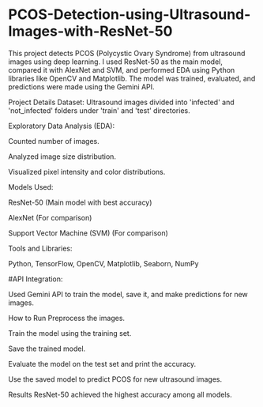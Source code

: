 # PCOS-Detection-using-Ultrasound-Images-with-ResNet-50
This project detects PCOS (Polycystic Ovary Syndrome) from ultrasound images using deep learning. I used ResNet-50 as the main model, compared it with AlexNet and SVM, and performed EDA using Python libraries like OpenCV and Matplotlib. The model was trained, evaluated, and predictions were made using the Gemini API.

Project Details
Dataset: Ultrasound images divided into 'infected' and 'not_infected' folders under 'train' and 'test' directories.

Exploratory Data Analysis (EDA):

Counted number of images.

Analyzed image size distribution.

Visualized pixel intensity and color distributions.

Models Used:

ResNet-50 (Main model with best accuracy)

AlexNet (For comparison)

Support Vector Machine (SVM) (For comparison)

Tools and Libraries:

Python, TensorFlow, OpenCV, Matplotlib, Seaborn, NumPy

#API Integration:

Used Gemini API to train the model, save it, and make predictions for new images.

How to Run
Preprocess the images.

Train the model using the training set.

Save the trained model.

Evaluate the model on the test set and print the accuracy.

Use the saved model to predict PCOS for new ultrasound images.

Results
ResNet-50 achieved the highest accuracy among all models.
